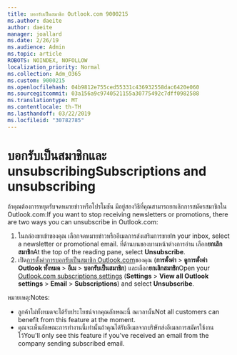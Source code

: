 ```yaml
---
title: บอกรับเป็นสมาชิก Outlook.com 9000215
ms.author: daeite
author: daeite
manager: joallard
ms.date: 2/26/19
ms.audience: Admin
ms.topic: article
ROBOTS: NOINDEX, NOFOLLOW
localization_priority: Normal
ms.collection: Adm_O365
ms.custom: 9000215
ms.openlocfilehash: 04b9812e755ced55331c436932558dac6420e060
ms.sourcegitcommit: 03a156a9c9740521155a30775492c7dff0982588
ms.translationtype: MT
ms.contentlocale: th-TH
ms.lasthandoff: 03/22/2019
ms.locfileid: "30782785"
---
```

# <a name="subscriptions-and-unsubscribing"></a><span data-ttu-id="da327-102">บอกรับเป็นสมาชิกและ unsubscribing</span><span class="sxs-lookup"><span data-stu-id="da327-102">Subscriptions and unsubscribing</span></span>

<span data-ttu-id="da327-103">ถ้าคุณต้องการหยุดรับจดหมายข่าวหรือโปรโมชัน มีอยู่สองวิธีที่คุณสามารถยกเลิกการสมัครสมาชิกใน Outlook.com:</span><span class="sxs-lookup"><span data-stu-id="da327-103">If you want to stop receiving newsletters or promotions, there are two ways you can unsubscribe in Outlook.com:</span></span>

1. <span data-ttu-id="da327-104">ในกล่องขาเข้าของคุณ เลือกจดหมายข่าวหรืออีเมลการส่งเสริมการขาย</span><span class="sxs-lookup"><span data-stu-id="da327-104">In your inbox, select a newsletter or promotional email.</span></span> <span data-ttu-id="da327-105">ที่ด้านบนของบานหน้าต่างการอ่าน เลือก**ยกเลิกสมาชิก**</span><span class="sxs-lookup"><span data-stu-id="da327-105">At the top of the reading pane, select **Unsubscribe**.</span></span>
2. <span data-ttu-id="da327-106">เปิด[การตั้งค่าการบอกรับเป็นสมาชิก Outlook.com](https://outlook.live.com/mail/options/mail/brandsSubscriptions)ของคุณ (**การตั้งค่า** > **ดูการตั้งค่า Outlook ทั้งหมด** > **อีเม** > **บอกรับเป็นสมาชิก**) และเลือก**ยกเลิกสมาชิก**</span><span class="sxs-lookup"><span data-stu-id="da327-106">Open your [Outlook.com subscriptions settings](https://outlook.live.com/mail/options/mail/brandsSubscriptions) (**Settings** > **View all Outlook settings** > **Email** > **Subscriptions**) and select **Unsubscribe**.</span></span>

<span data-ttu-id="da327-107">หมายเหตุ:</span><span class="sxs-lookup"><span data-stu-id="da327-107">Notes:</span></span>

- <span data-ttu-id="da327-108">ลูกค้าไม่ทั้งหมดจะได้รับประโยชน์จากคุณลักษณะนี้ ณเวลานั้น</span><span class="sxs-lookup"><span data-stu-id="da327-108">Not all customers can benefit from this feature at the moment.</span></span>
- <span data-ttu-id="da327-109">คุณจะเห็นลักษณะการทำงานนี้เท่านั้นถ้าคุณได้รับอีเมลจากบริษัทส่งอีเมลการสมัครใช้งานไว้</span><span class="sxs-lookup"><span data-stu-id="da327-109">You'll only see this feature if you've received an email from the company sending subscribed email.</span></span>